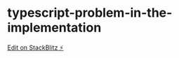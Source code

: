 # typescript-problem-in-the-implementation

[Edit on StackBlitz ⚡️](https://stackblitz.com/edit/typescript-y4u2kn)